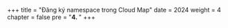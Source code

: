 +++
title = "Đăng ký namespace trong Cloud Map"
date = 2024
weight = 4
chapter = false
pre = "<b>4. </b>"
+++
